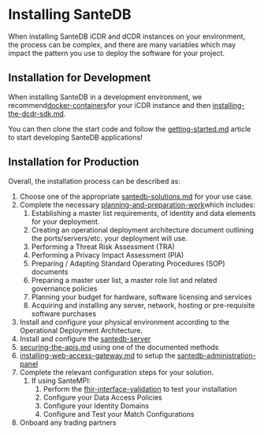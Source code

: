 # Installing SanteDB

When installing SanteDB iCDR and dCDR instances on your environment, the process can be complex, and there are many variables which may impact the pattern you use to deploy the software for your project.&#x20;

## Installation for Development&#x20;

When installing SanteDB in a development environment, we recommend[docker-containers](santedb-server/docker-containers/ "mention")for your iCDR instance and then [installing-the-dcdr-sdk.md](disconnected-gateway/installing-the-dcdr-sdk.md "mention").

You can then clone the start code and follow the [getting-started.md](../../developers/extending-santesuite/extending-santedb/applets/getting-started.md "mention") article to start developing SanteDB applications!

## Installation for Production

Overall, the installation process can be described as:

1. Choose one of the appropriate [santedb-solutions.md](../../santedb/santedb-solutions.md "mention") for your use case.
2. Complete the necessary [planning-and-preparation-work](planning-and-preparation-work/ "mention")which includes:
   1. Establishing a master list requirements, of identity and data elements for your deployment.&#x20;
   2. Creating an operational deployment architecture document outlining the ports/servers/etc. your deployment will use.
   3. Performing a Threat Risk Assessment (TRA)&#x20;
   4. Performing a Privacy Impact Assessment (PIA)
   5. Preparing / Adapting Standard Operating Procedures (SOP) documents
   6. Preparing a master user list, a master role list and related governance policies
   7. Planning your budget for hardware, software licensing and services
   8. Acquiring and installing any server, network, hosting or pre-requisite software purchases
3. Install and configure your physical environment according to the Operational Deployment Architecture.
4. Install and configure the [santedb-server](santedb-server/ "mention")
5. [securing-the-apis.md](securing-the-apis.md "mention") using one of the documented methods
6. [installing-web-access-gateway.md](disconnected-gateway/installing-web-access-gateway.md "mention") to setup the [santedb-administration-panel](../../operations/cdr-administration/santedb-administration-panel/ "mention")
7. Complete the relevant configuration steps for your solution.
   1. If using SanteMPI:
      1. Perform the [fhir-interface-validation](installation-qualification/fhir-interface-validation/ "mention") to test your installation
      2. Configure your Data Access Policies
      3. Configure your Identity Domains
      4. Configure and Test your Match Configurations
8. Onboard any trading partners
